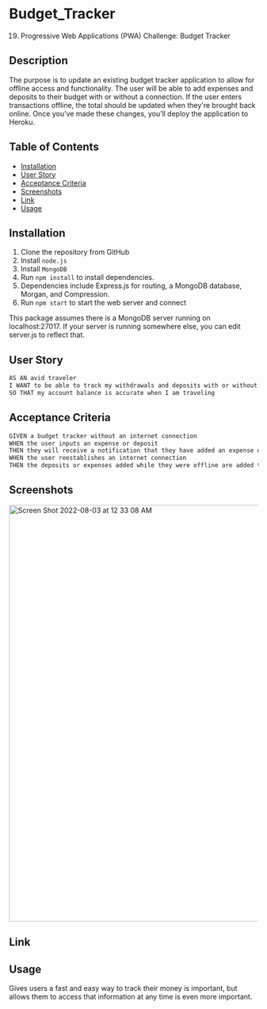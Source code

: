 # Budget_Tracker
19. Progressive Web Applications (PWA) Challenge: Budget Tracker



## Description 

The purpose is to update an existing budget tracker application to allow for offline access and functionality. The user will be able to add expenses and deposits to their budget with or without a connection. If the user enters transactions offline, the total should be updated when they're brought back online. Once you’ve made these changes, you’ll deploy the application to Heroku.

## Table of Contents
* [Installation](#installation)
* [User Story](#user-story)
* [Acceptance Criteria](#acceptance-criteria)
* [Screenshots](#screenshots)
* [Link](#link)
* [Usage](#usage)



## Installation 


1. Clone the repository from GitHub
1. Install `node.js`
1. Install `MongoDB`
1. Run `npm install` to install dependencies. 
1.  Dependencies include Express.js for routing, a MongoDB database, Morgan, and Compression. 
1. Run `npm start` to start the web server and connect


This package assumes there is a MongoDB server running on localhost:27017. If your server is running somewhere else, you can edit server.js to reflect that.

## User Story

```md
AS AN avid traveler
I WANT to be able to track my withdrawals and deposits with or without a data/internet connection
SO THAT my account balance is accurate when I am traveling 
```

## Acceptance Criteria

```md
GIVEN a budget tracker without an internet connection
WHEN the user inputs an expense or deposit
THEN they will receive a notification that they have added an expense or deposit
WHEN the user reestablishes an internet connection
THEN the deposits or expenses added while they were offline are added to their transaction history and their totals are updated
```

## Screenshots 

<img width="840" alt="Screen Shot 2022-08-03 at 12 33 08 AM" src="https://user-images.githubusercontent.com/49573760/182552706-8140500e-e30d-48a8-94f7-24534e3f3d01.png">


## Link 


## Usage 

Gives users a fast and easy way to track their money is important, but allows them to access that information at any time is even more important. 
